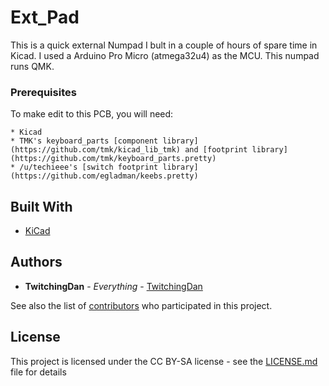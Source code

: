 # Ext_Pad

This is a quick external Numpad I bult in a couple of hours of spare time in Kicad. I used a Arduino Pro Micro (atmega32u4) as the MCU. This numpad runs QMK.

### Prerequisites

To make edit to this PCB, you will need:


```
* Kicad
* TMK's keyboard_parts [component library](https://github.com/tmk/kicad_lib_tmk) and [footprint library](https://github.com/tmk/keyboard_parts.pretty)
* /u/techieee's [switch footprint library](https://github.com/egladman/keebs.pretty)
```

## Built With

* [KiCad](kicad-pcb.org/)

## Authors

* **TwitchingDan** - *Everything* - [TwitchingDan](https://github.com/TwitchingDan)

See also the list of [contributors](https://github.com/your/project/contributors) who participated in this project.

## License

This project is licensed under the CC BY-SA license - see the [LICENSE.md](LICENSE.md) file for details


